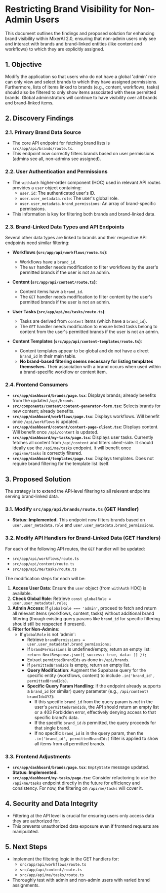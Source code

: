 # Restricting Brand Visibility for Non-Admin Users

This document outlines the findings and proposed solution for enhancing brand visibility within MixerAI 2.0, ensuring that non-admin users only see and interact with brands and brand-linked entities (like content and workflows) to which they are explicitly assigned.

## 1. Objective

Modify the application so that users who do not have a global 'admin' role can only view and select brands to which they have assigned permissions. Furthermore, lists of items linked to brands (e.g., content, workflows, tasks) should also be filtered to only show items associated with these permitted brands. Global administrators will continue to have visibility over all brands and brand-linked items.

## 2. Discovery Findings

### 2.1. Primary Brand Data Source
- The core API endpoint for fetching brand lists is `src/app/api/brands/route.ts`.
- This endpoint now correctly filters brands based on user permissions (admins see all, non-admins see assigned).

### 2.2. User Authentication and Permissions
- The `withAuth` higher-order component (HOC) used in relevant API routes provides a `user` object containing:
    - `user.id`: The authenticated user's ID.
    - `user.user_metadata.role`: The user's global role.
    - `user.user_metadata.brand_permissions`: An array of brand-specific permissions.
- This information is key for filtering both brands and brand-linked data.

### 2.3. Brand-Linked Data Types and API Endpoints
Several other data types are linked to brands and their respective API endpoints need similar filtering:

- **Workflows (`src/app/api/workflows/route.ts`)**:
    - Workflows have a `brand_id`.
    - The `GET` handler needs modification to filter workflows by the user's permitted brands if the user is not an admin.

- **Content (`src/app/api/content/route.ts`)**:
    - Content items have a `brand_id`.
    - The `GET` handler needs modification to filter content by the user's permitted brands if the user is not an admin.

- **User Tasks (`src/app/api/me/tasks/route.ts`)**:
    - Tasks are derived from `content` items (which have a `brand_id`).
    - The `GET` handler needs modification to ensure listed tasks belong to content from the user's permitted brands if the user is not an admin.

- **Content Templates (`src/app/api/content-templates/route.ts`)**:
    - Content templates appear to be global and do not have a direct `brand_id` in their main table.
    - **No brand-based filtering seems necessary for listing templates themselves.** Their association with a brand occurs when used within a brand-specific workflow or content item.

### 2.4. Frontend Consumers

- **`src/app/dashboard/brands/page.tsx`**: Displays brands; already benefits from the updated `/api/brands`.
- **`src/components/content/content-generator-form.tsx`**: Selects brands for new content; already benefits.
- **`src/app/dashboard/workflows/page.tsx`**: Displays workflows. Will benefit once `/api/workflows` is updated.
- **`src/app/dashboard/content/content-page-client.tsx`**: Displays content. Will benefit once `/api/content` is updated.
- **`src/app/dashboard/my-tasks/page.tsx`**: Displays user tasks. Currently fetches all content from `/api/content` and filters client-side. It should ideally use the `/api/me/tasks` endpoint. It will benefit once `/api/me/tasks` is correctly filtered.
- **`src/app/dashboard/templates/page.tsx`**: Displays templates. Does not require brand filtering for the template list itself.

## 3. Proposed Solution

The strategy is to extend the API-level filtering to all relevant endpoints serving brand-linked data.

### 3.1. Modify `src/app/api/brands/route.ts` (GET Handler)
- **Status: Implemented.** This endpoint now filters brands based on `user.user_metadata.role` and `user.user_metadata.brand_permissions`.

### 3.2. Modify API Handlers for Brand-Linked Data (GET Handlers)
For each of the following API routes, the `GET` handler will be updated:
  - `src/app/api/workflows/route.ts`
  - `src/app/api/content/route.ts`
  - `src/app/api/me/tasks/route.ts`

The modification steps for each will be:
1.  **Access User Data**: Ensure the `user` object (from `withAuth` HOC) is available.
2.  **Check Global Role**: Retrieve `const globalRole = user.user_metadata?.role;`
3.  **Admin Access**: If `globalRole === 'admin'`, proceed to fetch and return all relevant items (workflows, content, tasks) without additional brand filtering (though existing query params like `brand_id` for specific filtering should still be respected if present).
4.  **Filter for Non-Admins**:
    - If `globalRole` is not 'admin':
        - Retrieve `brandPermissions = user.user_metadata?.brand_permissions;`
        - If `brandPermissions` is undefined/empty, return an empty list: `return NextResponse.json({ success: true, data: [] });`
        - Extract `permittedBrandIds` as done in `/api/brands`.
        - If `permittedBrandIds` is empty, return an empty list.
        - **Query Modification**: Augment the Supabase query for the specific entity (workflows, content) to include `.in('brand_id', permittedBrandIds)`.
        - **Specific Query Param Handling**: If the endpoint already supports a `brand_id` (or similar) query parameter (e.g., `/api/content?brandId=XYZ`):
            - If this specific `brand_id` from the query param is *not* in the user's `permittedBrandIds`, the API should return an empty list or a 403 Forbidden error, effectively denying access to that specific brand's data.
            - If the specific `brand_id` *is* permitted, the query proceeds for that single brand.
            - If no specific `brand_id` is in the query param, then the `.in('brand_id', permittedBrandIds)` filter is applied to show all items from all permitted brands.

### 3.3. Frontend Adjustments
- **`src/app/dashboard/brands/page.tsx`**: `EmptyState` message updated. **Status: Implemented.**
- **`src/app/dashboard/my-tasks/page.tsx`**: Consider refactoring to use the `/api/me/tasks` endpoint directly in the future for efficiency and consistency. For now, the filtering on `/api/me/tasks` will cover it.

## 4. Security and Data Integrity
- Filtering at the API level is crucial for ensuring users only access data they are authorized for.
- This prevents unauthorized data exposure even if frontend requests are manipulated.

## 5. Next Steps
- Implement the filtering logic in the GET handlers for:
    - `src/app/api/workflows/route.ts`
    - `src/app/api/content/route.ts`
    - `src/app/api/me/tasks/route.ts`
- Thoroughly test with admin and non-admin users with varied brand assignments. 